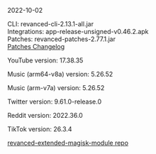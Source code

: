 2022-10-02
  
CLI: revanced-cli-2.13.1-all.jar  
Integrations: app-release-unsigned-v0.46.2.apk  
Patches: revanced-patches-2.77.1.jar  
[Patches Changelog](https://github.com/inotia00/revanced-patches/releases/tag/v2.77.1)  

YouTube version: 17.38.35  

Music (arm64-v8a) version: 5.26.52  

Music (arm-v7a) version: 5.26.52  

Twitter version: 9.61.0-release.0  

Reddit version: 2022.36.0  

TikTok version: 26.3.4  

[revanced-extended-magisk-module repo](https://github.com/MatadorProBr/revanced-extended-magisk-module)
